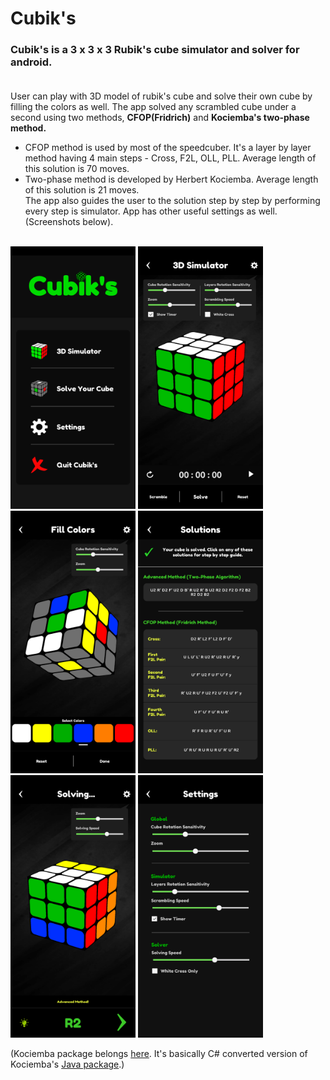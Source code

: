 # Cubik's
### Cubik's is a 3 x 3 x 3 Rubik's cube simulator and solver for android. <br><br>
User can play with 3D model of rubik's cube and solve their own cube by filling the colors as well. The app solved any scrambled cube under a second using two methods, **CFOP(Fridrich)** and **Kociemba's two-phase method.**<br>
* CFOP method is used by most of the speedcuber. It's a layer by layer method having 4 main steps - Cross, F2L, OLL, PLL. Average length of this solution is 70 moves.<br>
* Two-phase method is developed by Herbert Kociemba. Average length of this solution is 21 moves.<br>
The app also guides the user to the solution step by step by performing every step is simulator. App has other useful settings as well. (Screenshots below).<br><br>

<img src = "Screenshots/mainmenu.png" height = "420" width = "200">   <img src = "Screenshots/simulator.png" height = "420" width = "200">   <img src = "Screenshots/fillcolors.png" height = "420" width = "200">   <img src = "Screenshots/solutions.png" height = "420" width = "200">   <img src = "Screenshots/solver.png" height = "420" width = "200">   <img src = "Screenshots/settings.png" height = "420" width = "200">

(Kociemba package belongs <a href = "https://github.com/Megalomatt/Kociemba/tree/Unity">here</a>. It's basically C# converted version of Kociemba's <a href = "http://kociemba.org/download.htm">Java package</a>.)
